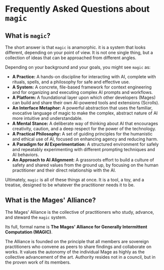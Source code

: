 # Frequently Asked Questions about `magic`

## What is `magic`?

The short answer is that `magic` is anamorphic. it is a system that looks different, depending on your point of view. It is not one single thing, but a collection of ideas that can be approached from different angles.

Depending on your background and your goals, you might see `magic` as:

*   **A Practice:** A hands-on discipline for interacting with AI, complete with rituals, spells, and a philosophy for safe and effective use.
*   **A System:** A concrete, file-based framework for context engineering and for organizing and executing complex AI prompts and workflows.
*   **A Platform:** A foundational layer upon which other developers (Mages) can build and share their own AI-powered tools and extensions (Scrolls).
*   **An Interface Metaphor:** A powerful abstraction that uses the familiar, evocative language of magic to make the complex, abstract nature of AI more intuitive and understandable.
*   **A Mental Stance:** A deliberate way of thinking about AI that encourages creativity, caution, and a deep respect for the power of the technology.
*   **A Practical Philosophy:** A set of guiding principles for the humanistic and ethical use of AI, focused on enhancing agency and reducing harm.
*   **A Paradigm for AI Experimentation:** A structured environment for safely and repeatably experimenting with different prompting techniques and AI behaviors.
*   **An Approach to AI Alignment:** A grassroots effort to build a culture of safety and shared values from the ground up, by focusing on the human practitioner and their direct relationship with the AI.

Ultimately, `magic` is all of these things at once. It is a tool, a toy, and a treatise, designed to be whatever the practitioner needs it to be.

## What is the Mages' Alliance?

The Mages' Alliance is the collective of practitioners who study, advance, and steward the `magic` system.

Its full, formal name is **The Mages' Alliance for Generally Intermittent Computation (MAGIC)**.

The Alliance is founded on the principle that all members are sovereign practitioners who convene as peers to share findings and collaborate on works. It values the autonomy of the individual Mage as highly as the collective advancement of the art. Authority resides not in a council, but in the proven work of its members.
